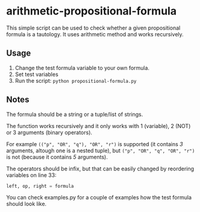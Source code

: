 # arithmetic-propositional-formula

This simple script can be used to check whether a given propositional formula is a tautology. It uses arithmetic method and works recursively.

## Usage
1. Change the test formula variable to your own formula.
2. Set test variables
3. Run the script: `python propositional-formula.py`

## Notes
The formula should be a string or a tuple/list of strings.

The function works recursively and it only works with 1 (variable), 2 (NOT) or 3 arguments (binary operators).

For example `(("p", "OR", "q"), "OR", "r")` is supported (it contains *3* arguments, altough one is a nested tuple),  but `("p", "OR", "q", "OR", "r")` is not (because it contains *5* arguments).

The operators should be infix, but that can be easily changed by reordering variables on line 33:

```python
left, op, right = formula
```

You can check examples.py for a couple of examples how the test formula should look like.